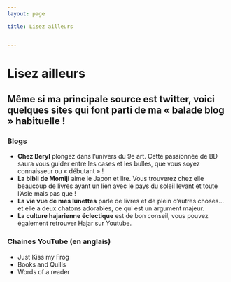 ```yaml
---
layout: page

title: Lisez ailleurs


---
```

# Lisez ailleurs

## Même si ma principale source est twitter, voici quelques sites qui font parti de ma « balade blog » habituelle !

### Blogs

* **Chez Beryl** plongez dans l’univers du 9e art. Cette passionnée de BD saura vous guider entre les cases et les bulles, que vous soyez connaisseur ou « débutant » !
* **La bibli de Momiji** aime le Japon et lire. Vous trouverez chez elle beaucoup de livres ayant un lien avec le pays du soleil levant et toute l’Asie mais pas que !
* **La vie vue de mes lunettes** parle de livres et de plein d’autres choses… et elle a deux chatons adorables, ce qui est un argument majeur.
* **La culture hajarienne éclectique** est de bon conseil, vous pouvez également retrouver Hajar sur Youtube.


### Chaines YouTube (en anglais)

* Just Kiss my Frog
* Books and Quills
* Words of a reader